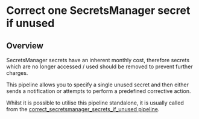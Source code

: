 # Correct one SecretsManager secret if unused

## Overview

SecretsManager secrets have an inherent monthly cost, therefore secrets which are no longer accessed / used should be removed to prevent further charges.

This pipeline allows you to specify a single unused secret and then either sends a notification or attempts to perform a predefined corrective action.

Whilst it is possible to utilise this pipeline standalone, it is usually called from the [correct_secretsmanager_secrets_if_unused pipeline](https://hub.flowpipe.io/mods/turbot/aws_thrifty/pipelines/aws_thrifty.pipeline.correct_secretsmanager_secrets_if_unused).
